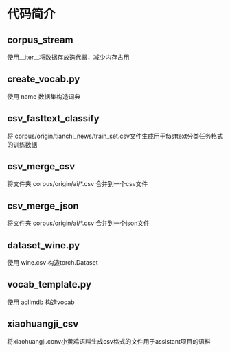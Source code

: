 # 代码简介

## corpus_stream
使用__iter__将数据存放迭代器，减少内存占用

## create_vocab.py
使用 name 数据集构造词典

## csv_fasttext_classify
将 corpus/origin/tianchi_news/train_set.csv文件生成用于fasttext分类任务格式的训练数据

## csv_merge_csv
将文件夹 corpus/origin/ai/*.csv 合并到一个csv文件

## csv_merge_json
将文件夹 corpus/origin/ai/*.csv 合并到一个json文件

## dataset_wine.py
使用 wine.csv 构造torch.Dataset

## vocab_template.py
使用 aclImdb 构造vocab

## xiaohuangji_csv
将xiaohuangji.conv小黄鸡语料生成csv格式的文件用于assistant项目的语料

